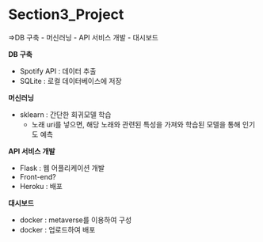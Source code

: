 # Section3_Project
=>DB 구축 - 머신러닝 - API 서비스 개발 - 대시보드

**DB 구축**
- Spotify API : 데이터 추출
- SQLite : 로컬 데이터베이스에 저장

**머신러닝**
- sklearn : 간단한 회귀모델 학습
    - 노래 uri를 넣으면, 해당 노래와 관련된 특성을 가져와 학습된 모델을 통해 인기도 예측

**API 서비스 개발**
- Flask : 웹 어플리케이션 개발
- Front-end?
- Heroku : 배포

**대시보드**
- docker : metaverse를 이용하여 구성
- docker : 업로드하여 배포
